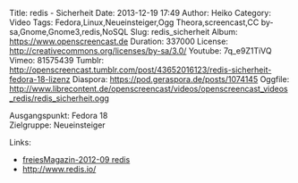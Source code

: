 Title: redis - Sicherheit
Date: 2013-12-19 17:49
Author: Heiko
Category: Video
Tags: Fedora,Linux,Neueinsteiger,Ogg Theora,screencast,CC by-sa,Gnome,Gnome3,redis,NoSQL
Slug: redis_sicherheit
Album: https://www.openscreencast.de
Duration: 337000
License: http://creativecommons.org/licenses/by-sa/3.0/
Youtube: 7q_e9Z1TiVQ
Vimeo: 81575439
Tumblr: http://openscreencast.tumblr.com/post/43652016123/redis-sicherheit-fedora-18-lizenz
Diaspora: https://pod.geraspora.de/posts/1074145
Oggfile: http://www.librecontent.de/openscreencast/videos/openscreencast_videos_redis/redis_sicherheit.ogg

Ausgangspunkt: Fedora 18  
Zielgruppe: Neueinsteiger  

Links:

  * [freiesMagazin-2012-09 redis](http://www.freiesmagazin.de/mobil/freiesMagazin-2012-09.html#12_09_redis "Link zu freiesMagazin-2012-09")
  * <http://www.redis.io/>

